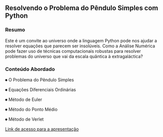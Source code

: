 ## Resolvendo o Problema do Pêndulo Simples com Python

### Resumo

Este é um convite ao universo onde a linguagem Python pode nos ajudar a resolver equações que parecem ser insolúveis. Como a Análise Numérica pode fazer uso de técnicas computacionais robustas para resolver problemas do universo que vai da escala quântica à extragaláctica?

### Conteúdo Abordado

⏺ O Problema do Pêndulo Simples

⏺ Equações Diferenciais Ordinárias

⏺ Método de Euler

⏺ Método do Ponto Médio

⏺ Método de Verlet

[Link de acesso para a apresentação](https://www.canva.com/design/DAEKlv44C24/GfRMBxijEDR-vcRyrNfRAw/view?utm_content=DAEKlv44C24&utm_campaign=designshare&utm_medium=link&utm_source=homepage_design_menu)
